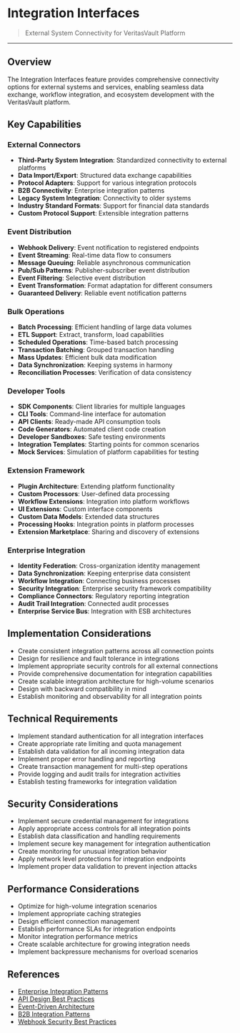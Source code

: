 # Integration Interfaces

> External System Connectivity for VeritasVault Platform

---

## Overview

The Integration Interfaces feature provides comprehensive connectivity options for external systems and services, enabling seamless data exchange, workflow integration, and ecosystem development with the VeritasVault platform.

## Key Capabilities

### External Connectors

* **Third-Party System Integration**: Standardized connectivity to external platforms
* **Data Import/Export**: Structured data exchange capabilities
* **Protocol Adapters**: Support for various integration protocols
* **B2B Connectivity**: Enterprise integration patterns
* **Legacy System Integration**: Connectivity to older systems
* **Industry Standard Formats**: Support for financial data standards
* **Custom Protocol Support**: Extensible integration patterns

### Event Distribution

* **Webhook Delivery**: Event notification to registered endpoints
* **Event Streaming**: Real-time data flow to consumers
* **Message Queuing**: Reliable asynchronous communication
* **Pub/Sub Patterns**: Publisher-subscriber event distribution
* **Event Filtering**: Selective event distribution
* **Event Transformation**: Format adaptation for different consumers
* **Guaranteed Delivery**: Reliable event notification patterns

### Bulk Operations

* **Batch Processing**: Efficient handling of large data volumes
* **ETL Support**: Extract, transform, load capabilities
* **Scheduled Operations**: Time-based batch processing
* **Transaction Batching**: Grouped transaction handling
* **Mass Updates**: Efficient bulk data modification
* **Data Synchronization**: Keeping systems in harmony
* **Reconciliation Processes**: Verification of data consistency

### Developer Tools

* **SDK Components**: Client libraries for multiple languages
* **CLI Tools**: Command-line interface for automation
* **API Clients**: Ready-made API consumption tools
* **Code Generators**: Automated client code creation
* **Developer Sandboxes**: Safe testing environments
* **Integration Templates**: Starting points for common scenarios
* **Mock Services**: Simulation of platform capabilities for testing

### Extension Framework

* **Plugin Architecture**: Extending platform functionality
* **Custom Processors**: User-defined data processing
* **Workflow Extensions**: Integration into platform workflows
* **UI Extensions**: Custom interface components
* **Custom Data Models**: Extended data structures
* **Processing Hooks**: Integration points in platform processes
* **Extension Marketplace**: Sharing and discovery of extensions

### Enterprise Integration

* **Identity Federation**: Cross-organization identity management
* **Data Synchronization**: Keeping enterprise data consistent
* **Workflow Integration**: Connecting business processes
* **Security Integration**: Enterprise security framework compatibility
* **Compliance Connectors**: Regulatory reporting integration
* **Audit Trail Integration**: Connected audit processes
* **Enterprise Service Bus**: Integration with ESB architectures

## Implementation Considerations

* Create consistent integration patterns across all connection points
* Design for resilience and fault tolerance in integrations
* Implement appropriate security controls for all external connections
* Provide comprehensive documentation for integration capabilities
* Create scalable integration architecture for high-volume scenarios
* Design with backward compatibility in mind
* Establish monitoring and observability for all integration points

## Technical Requirements

* Implement standard authentication for all integration interfaces
* Create appropriate rate limiting and quota management
* Establish data validation for all incoming integration data
* Implement proper error handling and reporting
* Create transaction management for multi-step operations
* Provide logging and audit trails for integration activities
* Establish testing frameworks for integration validation

## Security Considerations

* Implement secure credential management for integrations
* Apply appropriate access controls for all integration points
* Establish data classification and handling requirements
* Implement secure key management for integration authentication
* Create monitoring for unusual integration behavior
* Apply network level protections for integration endpoints
* Implement proper data validation to prevent injection attacks

## Performance Considerations

* Optimize for high-volume integration scenarios
* Implement appropriate caching strategies
* Design efficient connection management
* Establish performance SLAs for integration endpoints
* Monitor integration performance metrics
* Create scalable architecture for growing integration needs
* Implement backpressure mechanisms for overload scenarios

## References

* [Enterprise Integration Patterns](https://www.enterpriseintegrationpatterns.com/)
* [API Design Best Practices](https://docs.microsoft.com/en-us/azure/architecture/best-practices/api-design)
* [Event-Driven Architecture](https://martinfowler.com/articles/201701-event-driven.html)
* [B2B Integration Patterns](https://www.ibm.com/cloud/learn/b2b-integration)
* [Webhook Security Best Practices](https://webhooks.fyi/)